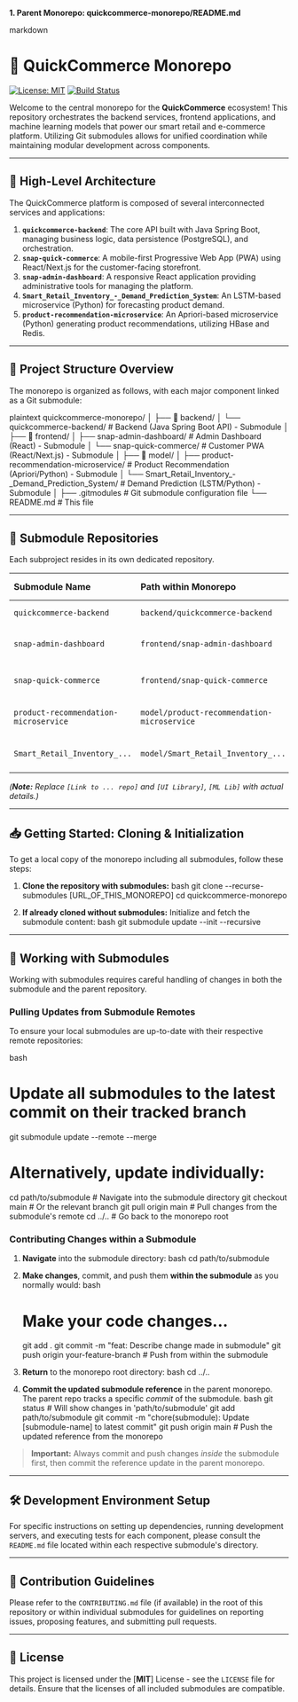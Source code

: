 
**1. Parent Monorepo: quickcommerce-monorepo/README.md**

markdown
# 🧩 QuickCommerce Monorepo

[![License: MIT](https://img.shields.io/badge/License-MIT-yellow.svg)](https://opensource.org/licenses/MIT) <!-- Replace with actual license badge -->
[![Build Status](https://img.shields.io/badge/Build-Passing-brightgreen)](https://example.com/build-status) <!-- Replace with actual build status badge -->

Welcome to the central monorepo for the **QuickCommerce** ecosystem! This repository orchestrates the backend services, frontend applications, and machine learning models that power our smart retail and e-commerce platform. Utilizing Git submodules allows for unified coordination while maintaining modular development across components.

---

## 🚀 High-Level Architecture

The QuickCommerce platform is composed of several interconnected services and applications:

1.  **`quickcommerce-backend`**: The core API built with Java Spring Boot, managing business logic, data persistence (PostgreSQL), and orchestration.
2.  **`snap-quick-commerce`**: A mobile-first Progressive Web App (PWA) using React/Next.js for the customer-facing storefront.
3.  **`snap-admin-dashboard`**: A responsive React application providing administrative tools for managing the platform.
4.  **`Smart_Retail_Inventory_-_Demand_Prediction_System`**: An LSTM-based microservice (Python) for forecasting product demand.
5.  **`product-recommendation-microservice`**: An Apriori-based microservice (Python) generating product recommendations, utilizing HBase and Redis.

---

## 📁 Project Structure Overview

The monorepo is organized as follows, with each major component linked as a Git submodule:

plaintext
quickcommerce-monorepo/
│
├── 📂 backend/
│   └── quickcommerce-backend/          # Backend (Java Spring Boot API) - Submodule
│
├── 📂 frontend/
│   ├── snap-admin-dashboard/           # Admin Dashboard (React) - Submodule
│   └── snap-quick-commerce/            # Customer PWA (React/Next.js) - Submodule
│
├── 📂 model/
│   ├── product-recommendation-microservice/     # Product Recommendation (Apriori/Python) - Submodule
│   └── Smart_Retail_Inventory_-_Demand_Prediction_System/  # Demand Prediction (LSTM/Python) - Submodule
│
├── .gitmodules                        # Git submodule configuration file
└── README.md                          # This file


---

## 🔗 Submodule Repositories

Each subproject resides in its own dedicated repository.

| Submodule Name                        | Path within Monorepo                      | Source Repository                                                                                 | Technology Stack             | Description                                      |
| :------------------------------------ | :---------------------------------------- | :------------------------------------------------------------------------------------------------ | :--------------------------- | :----------------------------------------------- |
| `quickcommerce-backend`               | `backend/quickcommerce-backend`           | [**Link to backend repo**]                                                                        | Java, Spring Boot, PostgreSQL | Core API service                                 |
| `snap-admin-dashboard`                | `frontend/snap-admin-dashboard`           | [**Link to admin frontend repo**]                                                                 | React, [UI Library]        | Admin management interface                       |
| `snap-quick-commerce`                 | `frontend/snap-quick-commerce`            | [**Link to customer frontend repo**]                                                              | React/Next.js, [UI Library]  | Customer mobile-first PWA                      |
| `product-recommendation-microservice` | `model/product-recommendation-microservice` | [**Link to recommendation repo**]                                                                     | Python, Spark, HBase, Redis | Recommendation engine (Apriori)                  |
| `Smart_Retail_Inventory_...`          | `model/Smart_Retail_Inventory_...`        | [**Link to demand prediction repo**]                                                                  | Python, TensorFlow/PyTorch   | Demand forecasting model (LSTM)                |

*(**Note:** Replace `[Link to ... repo]` and `[UI Library]`, `[ML Lib]` with actual details.)*

---

## 📥 Getting Started: Cloning & Initialization

To get a local copy of the monorepo including all submodules, follow these steps:

1.  **Clone the repository with submodules:**
    bash
    git clone --recurse-submodules [URL_OF_THIS_MONOREPO]
    cd quickcommerce-monorepo
    

2.  **If already cloned without submodules:**
    Initialize and fetch the submodule content:
    bash
    git submodule update --init --recursive
    

---

## 🔄 Working with Submodules

Working with submodules requires careful handling of changes in both the submodule and the parent repository.

### Pulling Updates from Submodule Remotes

To ensure your local submodules are up-to-date with their respective remote repositories:

bash
# Update all submodules to the latest commit on their tracked branch
git submodule update --remote --merge

# Alternatively, update individually:
cd path/to/submodule        # Navigate into the submodule directory
git checkout main           # Or the relevant branch
git pull origin main        # Pull changes from the submodule's remote
cd ../..                    # Go back to the monorepo root


### Contributing Changes within a Submodule

1.  **Navigate** into the submodule directory:
    bash
    cd path/to/submodule
    
2.  **Make changes**, commit, and push them **within the submodule** as you normally would:
    bash
    # Make your code changes...
    git add .
    git commit -m "feat: Describe change made in submodule"
    git push origin your-feature-branch # Push from within the submodule
    
3.  **Return** to the monorepo root directory:
    bash
    cd ../..
    
4.  **Commit the updated submodule reference** in the parent monorepo. The parent repo tracks a specific *commit* of the submodule.
    bash
    git status # Will show changes in 'path/to/submodule'
    git add path/to/submodule
    git commit -m "chore(submodule): Update [submodule-name] to latest commit"
    git push origin main # Push the updated reference from the monorepo
    

> **Important:** Always commit and push changes *inside* the submodule first, then commit the reference update in the parent monorepo.

---

## 🛠 Development Environment Setup

For specific instructions on setting up dependencies, running development servers, and executing tests for each component, please consult the `README.md` file located within each respective submodule's directory.

---

## 🤝 Contribution Guidelines

Please refer to the `CONTRIBUTING.md` file (if available) in the root of this repository or within individual submodules for guidelines on reporting issues, proposing features, and submitting pull requests.

---

## 📜 License

This project is licensed under the [**MIT**] License - see the `LICENSE` file for details. Ensure that the licenses of all included submodules are compatible.
